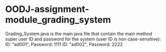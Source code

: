 # OODJ-assignment-module_grading_system
Grading_System.java is the main java file that contain the main method
super user ID and password for the system (user ID is non case-sensitive): 
ID: "ad001",  Password: 1111
ID: "ad002", Password: 2222
